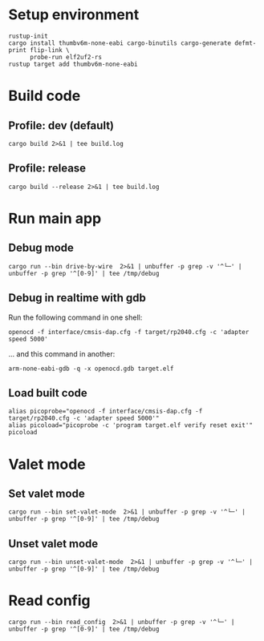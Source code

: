 # Setup environment

``` shell
rustup-init
cargo install thumbv6m-none-eabi cargo-binutils cargo-generate defmt-print flip-link \
      probe-run elf2uf2-rs
rustup target add thumbv6m-none-eabi
```

# Build code

## Profile: dev (default)

``` shell
cargo build 2>&1 | tee build.log
```

## Profile: release

``` shell
cargo build --release 2>&1 | tee build.log
```

# Run main app

## Debug mode

``` shell
cargo run --bin drive-by-wire  2>&1 | unbuffer -p grep -v '^└─' | unbuffer -p grep '^[0-9]' | tee /tmp/debug
```

## Debug in realtime with gdb

Run the following command in one shell:
``` shell
openocd -f interface/cmsis-dap.cfg -f target/rp2040.cfg -c 'adapter speed 5000'
```

... and this command in another:
``` shell
arm-none-eabi-gdb -q -x openocd.gdb target.elf
```

## Load built code

``` shell
alias picoprobe="openocd -f interface/cmsis-dap.cfg -f target/rp2040.cfg -c 'adapter speed 5000'"
alias picoload="picoprobe -c 'program target.elf verify reset exit'"
picoload
```

# Valet mode

## Set valet mode

``` shell
cargo run --bin set-valet-mode  2>&1 | unbuffer -p grep -v '^└─' | unbuffer -p grep '^[0-9]' | tee /tmp/debug
```

## Unset valet mode

``` shell
cargo run --bin unset-valet-mode  2>&1 | unbuffer -p grep -v '^└─' | unbuffer -p grep '^[0-9]' | tee /tmp/debug
```

# Read config

``` shell
cargo run --bin read_config  2>&1 | unbuffer -p grep -v '^└─' | unbuffer -p grep '^[0-9]' | tee /tmp/debug
```
